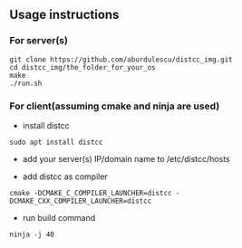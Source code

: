 ## Usage instructions

### For server(s)
```
git clone https://github.com/aburdulescu/distcc_img.git
cd distcc_img/the_folder_for_your_os
make
./run.sh
```

### For client(assuming cmake and ninja are used)
* install distcc

`sudo apt install distcc`

* add your server(s) IP/domain name to /etc/distcc/hosts

* add distcc as compiler

`cmake -DCMAKE_C_COMPILER_LAUNCHER=distcc -DCMAKE_CXX_COMPILER_LAUNCHER=distcc`

* run build command

`ninja -j 40`
